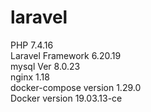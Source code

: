 # laravel

PHP 7.4.16<br />
Laravel Framework 6.20.19<br />
mysql  Ver 8.0.23<br />
nginx 1.18<br />
docker-compose version 1.29.0<br />
Docker version 19.03.13-ce<br />
